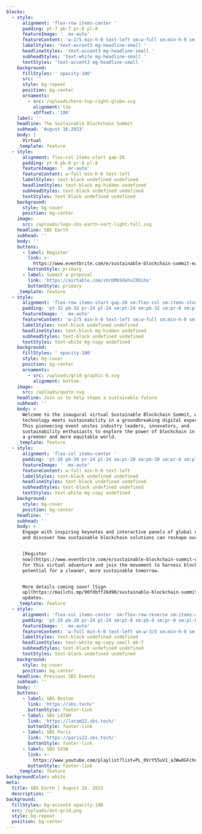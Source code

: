 ```yaml
---
blocks:
  - style:
      alignment: 'flex-row items-center '
      padding: pt-7 pb-7 pr-8 pl-8
      featureImage: '  mx-auto'
      featureContent: 'w-2/5 min-h-0 text-left sm:w-full sm:min-h-0 sm:text-left'
      labelStyles: 'text-accent3 mg-headline-small '
      headlineStyles: 'text-accent3 mg-headline-small '
      subheadStyles: 'text-white mg-headline-small '
      textStyles: 'text-accent3 mg-headline-small '
    background:
      fillStyles: ' opacity-100'
      src: ''
      style: bg-repeat
      position: bg-center
      ornaments:
        - src: /uploads/hero-top-right-globe.svg
          alignment: top
          xOffset: '100'
    label: ''
    headline: The Sustainable Blockchain Summit
    subhead: 'August 16,2023'
    body: |
      Virtual
    _template: feature
  - style:
      alignment: flex-col items-start gap-28
      padding: pt-0 pb-0 pr-8 pl-8
      featureImage: '  mr-auto'
      featureContent: w-full min-h-0 text-left
      labelStyles: text-black undefined undefined
      headlineStyles: text-black mg-hidden undefined
      subheadStyles: text-black undefined undefined
      textStyles: text-black undefined undefined
    background:
      style: bg-cover
      position: bg-center
    image:
      src: /uploads/logo-sbs-earth-vert-light-tall.svg
    headline: SBS Earth
    subhead: ''
    body: ''
    buttons:
      - label: Register
        link: >-
          https://www.eventbrite.com/e/sustainable-blockchain-summit-earth-registration-636837918357
        buttonStyle: primary
      - label: Submit a proposal
        link: 'https://airtable.com/shrDMbSOehx2XDiho'
        buttonStyle: primary
    _template: feature
  - style:
      alignment: 'flex-row items-start gap-20 sm:flex-col sm:items-start sm:gap-12'
      padding: 'pt-32 pb-32 pr-24 pl-24 sm:pt-24 sm:pb-32 sm:pr-8 sm:pl-8'
      featureImage: '  mx-auto'
      featureContent: 'w-2/5 min-h-0 text-left sm:w-full sm:min-h-0 sm:text-left'
      labelStyles: text-black undefined undefined
      headlineStyles: text-black mg-hidden undefined
      subheadStyles: text-black undefined undefined
      textStyles: text-white mg-copy undefined
    background:
      fillStyles: ' opacity-100'
      style: bg-cover
      position: bg-center
      ornaments:
        - src: /uploads/grid-graphic-b.svg
          alignment: bottom
    image:
      src: /uploads/quote.svg
    headline: Join us to help shape a sustainable future
    subhead: ''
    body: >
      Welcome to the inaugural virtual Sustainable Blockchain Summit, where
      technology meets sustainability in a groundbreaking digital experience!
      This pioneering event unites industry leaders, innovators, and
      sustainability enthusiasts to explore the power of blockchain in promoting
      a greener and more equitable world.
    _template: feature
  - style:
      alignment: 'flex-col items-center '
      padding: 'pt-20 pb-20 pr-24 pl-24 sm:pt-20 sm:pb-10 sm:pr-8 sm:pl-8'
      featureImage: '  mx-auto'
      featureContent: w-full min-h-0 text-left
      labelStyles: text-black undefined undefined
      headlineStyles: text-black undefined undefined
      subheadStyles: text-black undefined undefined
      textStyles: text-white mg-copy undefined
    background:
      style: bg-cover
      position: bg-center
    headline: ''
    subhead: ''
    body: >
      Engage with inspiring keynotes and interactive panels of global experts,
      and discover how sustainable blockchain solutions can reshape our future.


      [Register
      now](https://www.eventbrite.com/e/sustainable-blockchain-summit-earth-registration-636837918357)
      for this virtual adventure and join the movement to harness blockchain's
      potential for a cleaner, more sustainable tomorrow.


      More details coming soon! [Sign
      up](https://mailchi.mp/90fdbff26d90/sustainable-blockchain-summit) for
      updates.
    _template: feature
  - style:
      alignment: 'flex-col items-center  sm:flex-row-reverse sm:items-center sm:'
      padding: 'pt-20 pb-20 pr-24 pl-24 sm:pt-8 sm:pb-8 sm:pr-8 sm:pl-8'
      featureImage: '  mx-auto'
      featureContent: 'w-full min-h-0 text-left sm:w-3/5 sm:min-h-0 sm:text-left'
      labelStyles: text-black undefined undefined
      headlineStyles: text-white mg-copy-small mb-7
      subheadStyles: text-black undefined undefined
      textStyles: text-black undefined undefined
    background:
      style: bg-cover
      position: bg-center
    headline: Previous SBS Events
    subhead: ''
    body: ''
    buttons:
      - label: SBS Boston
        link: 'https://sbs.tech/'
        buttonStyle: footer-link
      - label: SBS LATAM
        link: 'https://latam22.sbs.tech/'
        buttonStyle: footer-link
      - label: SBS Paris
        link: 'https://paris22.sbs.tech/'
        buttonStyle: footer-link
      - label: SBS SXSW
        link: >-
          https://www.youtube.com/playlist?list=PL_0VrY55uV1_aJWwOGFchnpgzm3rdQbaQ
        buttonStyle: footer-link
    _template: feature
backgroundColor: white
meta:
  title: SBS Earth | August 16. 2023
  description: ''
background:
  fillStyles: bg-accent4 opacity-100
  src: /uploads/dot-grid.png
  style: bg-repeat
  position: bg-center
---
```











































